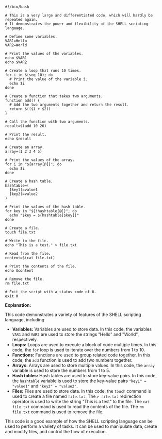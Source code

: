 ```

#!/bin/bash

# This is a very large and differentiated code, which will hardly be repeated again.
# It demonstrates the power and flexibility of the SHELL scripting language.

# Define some variables.
VAR1=Hello
VAR2=World

# Print the values of the variables.
echo $VAR1
echo $VAR2

# Create a loop that runs 10 times.
for i in $(seq 10); do
  # Print the value of the variable i.
  echo $i
done

# Create a function that takes two arguments.
function add() {
  # Add the two arguments together and return the result.
  return $(($1 + $2))
}

# Call the function with two arguments.
result=$(add 10 20)

# Print the result.
echo $result

# Create an array.
array=(1 2 3 4 5)

# Print the values of the array.
for i in "${array[@]}"; do
  echo $i
done

# Create a hash table.
hashtable=(
  [key1]=value1
  [key2]=value2
)

# Print the values of the hash table.
for key in "${!hashtable[@]}"; do
  echo "$key = ${hashtable[$key]}"
done

# Create a file.
touch file.txt

# Write to the file.
echo "This is a test." > file.txt

# Read from the file.
content=$(cat file.txt)

# Print the contents of the file.
echo $content

# Remove the file.
rm file.txt

# Exit the script with a status code of 0.
exit 0

```

**Explanation:**

This code demonstrates a variety of features of the SHELL scripting language, including:

* **Variables:** Variables are used to store data. In this code, the variables `VAR1` and `VAR2` are used to store the strings "Hello" and "World", respectively.
* **Loops:** Loops are used to execute a block of code multiple times. In this code, the `for` loop is used to iterate over the numbers from 1 to 10.
* **Functions:** Functions are used to group related code together. In this code, the `add` function is used to add two numbers together.
* **Arrays:** Arrays are used to store multiple values. In this code, the `array` variable is used to store the numbers from 1 to 5.
* **Hash tables:** Hash tables are used to store key-value pairs. In this code, the `hashtable` variable is used to store the key-value pairs `"key1" = "value1"` and `"key2" = "value2"`.
* **Files:** Files are used to store data. In this code, the `touch` command is used to create a file named `file.txt`. The `> file.txt` redirection operator is used to write the string "This is a test" to the file. The `cat file.txt` command is used to read the contents of the file. The `rm file.txt` command is used to remove the file.

This code is a good example of how the SHELL scripting language can be used to perform a variety of tasks. It can be used to manipulate data, create and modify files, and control the flow of execution.